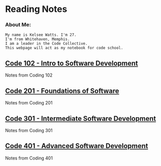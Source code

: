 # Reading Notes

### About Me:  

    My name is Kelsee Watts. I'm 27.  
    I'm from Whitehaven, Memphis.  
    I am a leader in the Code Collective.  
    This webpage will act as my notebook for code school.

## [Code 102 - Intro to Software Development](/Reading-Notes/102/)

Notes from Coding 102

## [Code 201 - Foundations of Software](/Reading-Notes/201)

Notes from Coding 201

## [Code 301 - Intermediate Software Development](/Reading-Notes/301)

Notes from Coding 301

## [Code 401 - Advanced Software Development](/Reading-Notes/401)

Notes from Coding 401